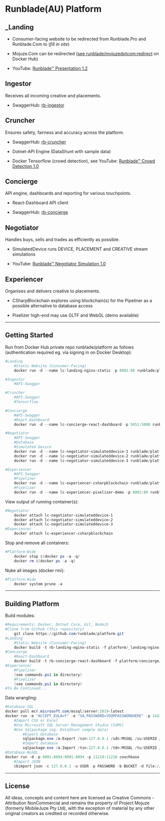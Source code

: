 # Runblade(AU) Platform

## _Landing

* Consumer-facing website to be redirected from Runblade.Pro and Runblade.Com to (_fill in site_)

* Mojuze.Com can be redirected ([see runblade/mojuzedotcom:redirect](https://hub.docker.com/repository/docker/runblade/mojuzedotcom) on Docker Hub)

* YouTube: [Runblade™ Presentation 1.2](https://youtu.be/_YeRkaNMjMU)

## Ingestor

Receives all incoming creative and placements.

* SwaggerHub: [rb-ingestor](https://app.swaggerhub.com/apis/runblade/ingestor/1.0.0)

## Cruncher

Ensures safety, fairness and accuracy across the platform.

* SwaggerHub: [rb-cruncher](https://app.swaggerhub.com/apis/runblade/cruncher/1.0.0)

* Dotnet-API Engine (DataShunt with sample data)

* Docker Tensorflow (crowd detection), see YouTube: [Runblade™ Crowd Detection 1.0](https://youtu.be/rkwSw_xYqD4)

## Concierge

API engine, dashboards and reporting for various touchpoints.

* React-Dashboard API client

* SwaggerHub: [rb-concierge](https://app.swaggerhub.com/apis/runblade/concierge/1.0.0)

## Negotiator

Handles buys, sells and trades as efficiently as possible.

* SimulatedDevice runs DEVICE, PLACEMENT and CREATIVE stream simulations

* YouTube: [Runblade™ Negotiator Simulation 1.0](https://youtu.be/y9X8OE2TCwA)

## Experiencer

Organises and delivers creative to placements.

* CSharpBlockchain explores using blockchain(s) for the Pipeliner as a possible alternative to database access

* Pixelizer high-end may use GLTF and WebGL (demo available)

---

## Getting Started

Run from Docker Hub private repo runblade/platform as follows (authentication required eg. via signing in on Docker Desktop):

```PowerShell
#Landing
    #Static Website (Consumer-Facing)
    docker run -d --name lc-landing-nginx-static -p 8001:80 runblade/platform:rb-landing-nginx-static

#Ingestor
    #API-Swagger

#Cruncher
    #API-Swagger
    #Tensorflow

#Concierge
    #API-Swagger
    #React-Dashboard
    docker run -d --name lc-concierge-react-dashboard -p 5051:5000 runblade/platform:rb-concierge-react-dashboard npx serve build

#Negotiator
    #API-Swagger
    #Database
    #Simulated Device
    docker run -d --name lc-negotiator-simulateddevice-1 runblade/platform:rb-negotiator-simulateddevice DEVICE
    docker run -d --name lc-negotiator-simulateddevice-2 runblade/platform:rb-negotiator-simulateddevice PLACEMENT
    docker run -d --name lc-negotiator-simulateddevice-3 runblade/platform:rb-negotiator-simulateddevice CREATIVE

#Experiencer
    #API-Swagger
    #Pipeliner
    docker run -d --name lc-experiencer-csharpblockchain runblade/platform:rb-experiencer-csharpblockchain 10
    #Pixelizer
    docker run -d --name lc-experiencer-pixelizer-demo -p 8002:80 runblade/platform:rb-experiencer-pixelizer-demo
```

View output of running container(s):

```PowerShell
#Negotiator
    docker attach lc-negotiator-simulateddevice-1
    docker attach lc-negotiator-simulateddevice-2
    docker attach lc-negotiator-simulateddevice-3
#Experiencer
    docker attach lc-experiencer-csharpblockchain
```

Stop and remove all containers:

```PowerShell
#Platform-Wide
    docker stop $(docker ps -a -q)
    docker rm $(docker ps -a -q)
```

Nuke all images (docker rmi):

```PowerShell
#Platform-Wide
    docker system prune -a
```

---

## Building Platform

Build modules:

```Powershell
#Requirements: Docker, Dotnet Core, Git, NodeJS
#Clone from Github (this repository)
    git clone https://github.com/runblade/platform.git
#Landing
    #Static Website (Consumer-Facing)
    docker build -t rb-landing-nginx-static -f platform/_landing/nginx-static/Dockerfile platform/_landing/nginx-static
#Concierge
    #React-Dashboard
    docker build -t rb-concierge-react-dashboard -f platform/concierge/docker/Dockerfile platform/concierge/docker
#Experiencer
    #Pipeliner
    (see commands.ps1 in directory)
    #Pixelizer
    (see commands.ps1 in directory)
#To Be Continued...
```

Data wrangling:

```Powershell
#Database-SQL
docker pull mcr.microsoft.com/mssql/server:2019-latest
docker run -e "ACCEPT_EULA=Y" -e "SA_PASSWORD=YOURPASSWORDHERE" -p 1433:1433 mcr.microsoft.com/mssql/server:2019-latest
    #Import CSV or Excel
    #Use Microsoft SQL Server Management Studio (SSMS)
    #Use Sqlpackage (eg. DataShunt sample data)
        #Export database
        sqlpackage.exe /a:Export /ssn:127.0.0.1 /sdn:MSSQL /su:USERID /sp:YOURPASSWORDHERE /tf:MSSQL.bacpac
        #Import database
        sqlpackage.exe /a:Import /tsn:127.0.0.1 /tdn:MSSQL /tu:USERID /tp:YOURPASSWORDHERE /sf:MSSQL.bacpac
#Database-NoSQL
docker run -d -p 8091-8094:8091-8094 -p 11210:11210 couchbase
    #Import JSON
    cbimport json -c 127.0.0.1 -u USER -p PASSWORD -b BUCKET -d file://SHAREDFOLDER/JSONFILE.json -f lines --generate-key key::%ID%::#MONO_INCR#
```

---

## License

All ideas, concepts and content here are licensed as Creative Commons - Attribution NonCommercial and remains the property of Project Mojuze (formerly MobileJuze Pty Ltd), with the exception of material by any other original creators as credited or recorded otherwise.
